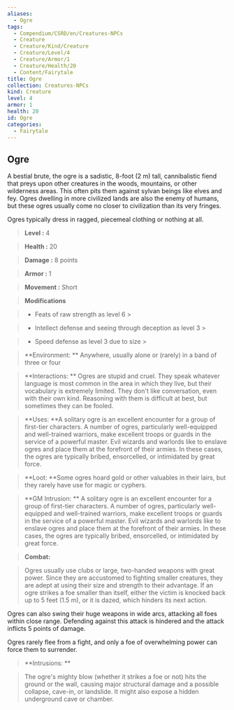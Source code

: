 ```yaml
---
aliases:
  - Ogre
tags:
  - Compendium/CSRD/en/Creatures-NPCs
  - Creature
  - Creature/Kind/Creature
  - Creature/Level/4
  - Creature/Armor/1
  - Creature/Health/20
  - Content/Fairytale
title: Ogre
collection: Creatures-NPCs
kind: Creature
level: 4
armor: 1
health: 20
id: Ogre
categories:
  - Fairytale
---
```

## Ogre    
A bestial brute, the ogre is a sadistic, 8-foot (2 m) tall, cannibalistic fiend that preys upon other creatures in the woods, mountains, or other wilderness areas. This often pits them against sylvan beings like elves and fey. Ogres dwelling in more civilized lands are also the enemy of humans, but these ogres usually come no closer to civilization than its very fringes.  
Ogres typically dress in ragged, piecemeal clothing or nothing at all.    
  
    
> **Level :** 4    
> **Health :** 20    
> **Damage :** 8 points    
> **Armor :** 1    
> **Movement :** Short    
> **Modifications**    
>- Feats of raw strength as level 6 >  
>    
>- Intellect defense and seeing through deception as level 3 >  
>    
>- Speed defense as level 3 due to size >  
>    
> **Environment: ** Anywhere, usually alone or (rarely) in a band of three or four    
> **Interactions: ** Ogres are stupid and cruel. They speak whatever language is most common in the area in which they live, but their vocabulary is extremely limited. They don't like conversation, even with their own kind. Reasoning with them is difficult at best, but sometimes they can be fooled.    
> **Uses: **A solitary ogre is an excellent encounter for a group of first-tier characters. A number of ogres, particularly well-equipped and well-trained warriors, make excellent troops or guards in the service of a powerful master. Evil wizards and warlords like to enslave ogres and place them at the forefront of their armies. In these cases, the ogres are typically bribed, ensorcelled, or intimidated by great force.    
> **Loot: **Some ogres hoard gold or other valuables in their lairs, but they rarely have use for magic or cyphers.    
> **GM Intrusion: ** A solitary ogre is an excellent encounter for a group of first-tier characters. A number of ogres, particularly well-equipped and well-trained warriors, make excellent troops or guards in the service of a powerful master. Evil wizards and warlords like to enslave ogres and place them at the forefront of their armies. In these cases, the ogres are typically bribed, ensorcelled, or intimidated by great force.    
  
> **Combat:**   
> Ogres usually use clubs or large, two-handed weapons with great power. Since they are accustomed to fighting smaller creatures, they are adept at using their size and strength to their advantage. If an ogre strikes a foe smaller than itself, either the victim is knocked back up to 5 feet (1.5 m), or it is dazed, which hinders its next action.  
Ogres can also swing their huge weapons in wide arcs, attacking all foes within close range. Defending against this attack is hindered and the attack inflicts 5 points of damage.  
Ogres rarely flee from a fight, and only a foe of overwhelming power can force them to surrender.    
    
  
> **Intrusions: **   
> The ogre's mighty blow (whether it strikes a foe or not) hits the ground or the wall, causing major structural damage and a possible collapse, cave-in, or landslide. It might also expose a hidden underground cave or chamber.    
